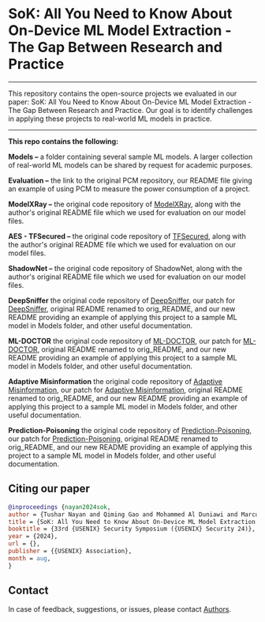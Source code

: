 # SoK: All You Need to Know About On-Device ML Model Extraction - The Gap Between Research and Practice

------------

This repository contains the open-source projects we evaluated in our paper: SoK: All You Need to Know About On-Device ML Model Extraction - The Gap Between Research and Practice. Our goal is to identify challenges in applying these projects to real-world ML models in practice. 

------------

**This repo contains the following:**

**Models –** a folder containing several sample ML models. A larger collection of real-world ML models can be shared by request for academic purposes.

**Evaluation –** the link to the original PCM repository, our README file giving an example of using PCM to measure the power consumption of a project.

**ModelXRay –** the original code repository of [ModelXRay](https://github.com/RiS3-Lab/ModelXRay), along with the author's original README file which we used for evaluation on our model files.

**AES - TFSecured –** the original code repository of [TFSecured](https://github.com/dneprDroid/tfsecured.git), along with the author's original README file which we used for evaluation on our model files.

**ShadowNet –** the original code repository of ShadowNet, along with the author's original README file which we used for evaluation on our model files.

**DeepSniffer** the original code repository of [DeepSniffer](https://github.com/xinghu7788/DeepSniffer), our patch for [DeepSniffer](https://github.com/xinghu7788/DeepSniffer), original README renamed to orig_README, and our new README providing an example of applying this project to a sample ML model in Models folder, and other useful documentation.

**ML-DOCTOR** the original code repository of [ML-DOCTOR](https://github.com/liuyugeng/ML-Doctor/tree/main), our patch for [ML-DOCTOR](https://github.com/liuyugeng/ML-Doctor/tree/main), original README renamed to orig_README, and our new README providing an example of applying this project to a sample ML model in Models folder, and other useful documentation.

**Adaptive Misinformation** the original code repository of [Adaptive Misinformation](https://github.com/sanjaykariyappa/adaptive_misinformation), our patch for [Adaptive Misinformation](https://github.com/sanjaykariyappa/adaptive_misinformation), original README renamed to orig_README, and our new README providing an example of applying this project to a sample ML model in Models folder, and other useful documentation.

**Prediction-Poisoning** the original code repository of [Prediction-Poisoning](https://github.com/tribhuvanesh/prediction-poisoning), our patch for [Prediction-Poisoning](https://github.com/tribhuvanesh/prediction-poisoning), original README renamed to orig_README, and our new README providing an example of applying this project to a sample ML model in Models folder, and other useful documentation.



## Citing our paper
```bibtex
@inproceedings {nayan2024sok,
author = {Tushar Nayan and Qiming Gao and Mohammed Al Duniawi and Marcus Botacin and Selcuk Uluagac and Ruimin Sun},
title = {SoK: All You Need to Know About On-Device ML Model Extraction - The Gap Between Research and Practice},
booktitle = {33rd {USENIX} Security Symposium ({USENIX} Security 24)},
year = {2024},
url = {},
publisher = {{USENIX} Association},
month = aug,
}
```

## Contact
In case of feedback, suggestions, or issues, please contact [Authors](https://github.com/tusharnayan10).

